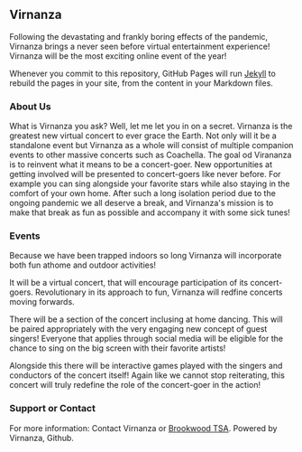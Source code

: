 ## Virnanza

Following the devastating and frankly boring effects of the pandemic, Virnanza brings a never seen before virtual entertainment experience! Virnanza will be the most exciting online event of the year!

Whenever you commit to this repository, GitHub Pages will run [Jekyll](https://jekyllrb.com/) to rebuild the pages in your site, from the content in your Markdown files.

### About Us

What is Virnanza you ask? Well, let me let you in on a secret. Virnanza is the greatest new virtual concert to ever grace the Earth.
Not only will it be a standalone event but Virnanza as a whole will consist of multiple companion events to other massive concerts such as Coachella. The goal od Virananza is to reinvent what it means to be a concert-goer. New opportunities at getting involved will be presented to concert-goers like never before. For example you can sing alongside your favorite stars while also staying in the comfort of your own home. After such a long isolation period due to the ongoing pandemic we all deserve a break, and Virnanza's mission is to make that break as fun as possible and accompany it with some sick tunes!

### Events

Because we have been trapped indoors so long Virnanza will incorporate both fun athome and outdoor activities!

It will be a virtual concert, that will encourage participation of its concert-goers. Revolutionary in its approach to fun, Virnanza will redfine concerts moving forwards.

There will be a section of the concert inclusing at home dancing.
This will be paired appropriately with the very engaging new concept of guest singers! Everyone that applies through social media will be eligible for the chance to sing on the big screen with their favorite artists!

Alongside this there will be interactive games played with the singers and conductors of the concert itself! Again like we cannot stop reiterating, this concert will truly redefine the role of the concert-goer in the action!

### Support or Contact

For more information:
Contact Virnanza or [Brookwood TSA](https://brookwoodtsa.weebly.com/).
Powered by Virnanza, Github.

